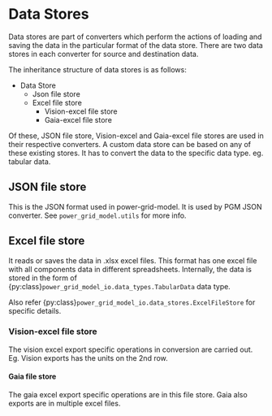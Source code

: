 <!--
SPDX-FileCopyrightText: 2022 Contributors to the Power Grid Model project <dynamic.grid.calculation@alliander.com>

SPDX-License-Identifier: MPL-2.0
-->

# Data Stores

Data stores are part of converters which perform the actions of loading and saving the data in the particular format of the data store.
There are two data stores in each converter for source and destination data.

The inheritance structure of data stores is as follows:

- Data Store
  - Json file store
  - Excel file store
    - Vision-excel file store
    - Gaia-excel file store

Of these, JSON file store, Vision-excel and Gaia-excel file stores are used in their respective converters.
A custom data store can be based on any of these existing stores. It has to convert the data to the specific data type. eg. tabular data.

## JSON file store

This is the JSON format used in power-grid-model. It is used by PGM JSON converter. See `power_grid_model.utils` for more info.

## Excel file store

It reads or saves the data in .xlsx excel files.
This format has one excel file with all components data in different spreadsheets.
Internally, the data is stored in the form of {py:class}`power_grid_model_io.data_types.TabularData` data type.

Also refer {py:class}`power_grid_model_io.data_stores.ExcelFileStore` for specific details.

### Vision-excel file store

The vision excel export specific operations in conversion  are carried out.
Eg. Vision exports has the units on the 2nd row.

#### Gaia file store

The gaia excel export specific operations are in this file store.
Gaia also exports are in multiple excel files.
